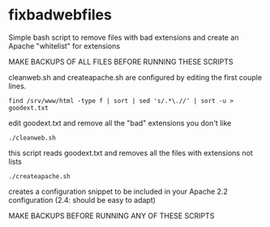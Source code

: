 # fixbadwebfiles
Simple bash script to remove files with bad extensions and create an Apache "whitelist" for extensions

MAKE BACKUPS OF ALL FILES BEFORE RUNNING THESE SCRIPTS

cleanweb.sh and createapache.sh are configured by editing the first couple lines.

```
find /srv/www/html -type f | sort | sed 's/.*\.//' | sort -u > goodext.txt
```
edit goodext.txt and remove all the "bad" extensions you don't like
```
./cleanweb.sh
```
this script reads goodext.txt and removes all the files with extensions not lists
```
./createapache.sh
```
creates a configuration snippet to be included in your Apache 2.2 configuration (2.4: should be easy to adapt)

MAKE BACKUPS BEFORE RUNNING ANY OF THESE SCRIPTS



